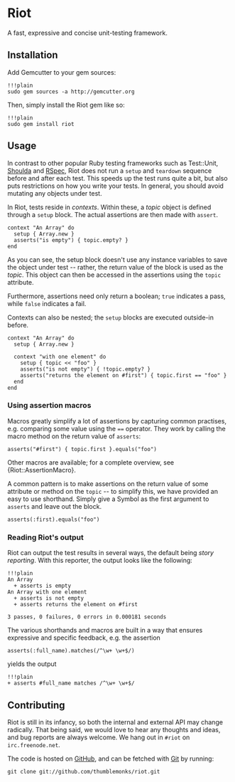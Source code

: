 # Riot

A fast, expressive and concise unit-testing framework.


## Installation 

Add Gemcutter to your gem sources:

    !!!plain
    sudo gem sources -a http://gemcutter.org

Then, simply install the Riot gem like so:

    !!!plain
    sudo gem install riot


## Usage

In contrast to other popular Ruby testing frameworks such as Test::Unit,
[Shoulda](http://github.com/thoughtbot/shoulda) and [RSpec](http://rspec.info/),
Riot does not run a `setup` and `teardown` sequence before and after each test. This speeds
up the test runs quite a bit, but also puts restrictions on how you write your tests. In
general, you should avoid mutating any objects under test.

In Riot, tests reside in *contexts*. Within these, a *topic* object is defined through a
`setup` block. The actual assertions are then made with `assert`.

    context "An Array" do
      setup { Array.new }
      asserts("is empty") { topic.empty? }
    end

As you can see, the setup block doesn't use any instance variables to save the object under
test -- rather, the return value of the block is used as the *topic*. This object can then
be accessed in the assertions using the `topic` attribute.

Furthermore, assertions need only return a boolean; `true` indicates a pass, while `false`
indicates a fail.

Contexts can also be nested; the `setup` blocks are executed outside-in before.

    context "An Array" do
      setup { Array.new }

      context "with one element" do
        setup { topic << "foo" }
        asserts("is not empty") { !topic.empty? }
        asserts("returns the element on #first") { topic.first == "foo" }
      end
    end


### Using assertion macros

Macros greatly simplify a lot of assertions by capturing common practises, e.g. comparing
some value using the `==` operator. They work by calling the macro method on the return
value of `asserts`:

    asserts("#first") { topic.first }.equals("foo")

Other macros are available; for a complete overview, see {Riot::AssertionMacro}.

A common pattern is to make assertions on the return value of some attribute or method
on the `topic` -- to simplify this, we have provided an easy to use shorthand. Simply
give a Symbol as the first argument to `asserts` and leave out the block.

    asserts(:first).equals("foo")


### Reading Riot's output

Riot can output the test results in several ways, the default being *story reporting*. With
this reporter, the output looks like the following:

    !!!plain
    An Array
      + asserts is empty
    An Array with one element
      + asserts is not empty
      + asserts returns the element on #first
    
    3 passes, 0 failures, 0 errors in 0.000181 seconds

The various shorthands and macros are built in a way that ensures expressive and specific
feedback, e.g. the assertion

    asserts(:full_name).matches(/^\w+ \w+$/)

yields the output

    !!!plain
    + asserts #full_name matches /^\w+ \w+$/


## Contributing

Riot is still in its infancy, so both the internal and external API may change radically.
That being said, we would love to hear any thoughts and ideas, and bug reports are always
welcome. We hang out in `#riot` on `irc.freenode.net`.

The code is hosted on [GitHub](http://github.com), and can be fetched with
[Git](http://git-scm.com) by running:

    git clone git://github.com/thumblemonks/riot.git
